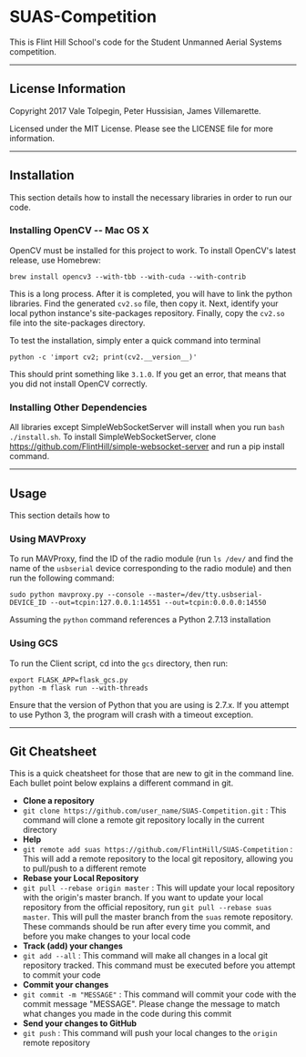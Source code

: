 # SUAS-Competition

This is Flint Hill School's code for the Student Unmanned Aerial Systems competition.

---

## License Information
Copyright 2017 Vale Tolpegin, Peter Hussisian, James Villemarette.

Licensed under the MIT License. Please see the LICENSE file for more information.

---

## Installation

This section details how to install the necessary libraries in order to run our code.

### Installing OpenCV -- Mac OS X

OpenCV must be installed for this project to work. To install OpenCV's latest release, use Homebrew:

```
brew install opencv3 --with-tbb --with-cuda --with-contrib
```

This is a long process. After it is completed, you will have to link the python libraries. Find the generated ```cv2.so``` file, then copy it. Next, identify your local python instance's site-packages repository. Finally, copy the ```cv2.so``` file into the site-packages directory.

To test the installation, simply enter a quick command into terminal

```
python -c 'import cv2; print(cv2.__version__)'
```

This should print something like ```3.1.0```. If you get an error, that means that you did not install OpenCV correctly.

### Installing Other Dependencies

All libraries except SimpleWebSocketServer will install when you run ```bash ./install.sh```. To install SimpleWebSocketServer, clone https://github.com/FlintHill/simple-websocket-server and run a pip install command.

---

## Usage

This section details how to

### Using MAVProxy

To run MAVProxy, find the ID of the radio module (run ```ls /dev/``` and find the name of the ```usbserial``` device corresponding to the radio module) and then run the following command:

```
sudo python mavproxy.py --console --master=/dev/tty.usbserial-DEVICE_ID --out=tcpin:127.0.0.1:14551 --out=tcpin:0.0.0.0:14550
```

Assuming the ```python``` command references a Python 2.7.13 installation

### Using GCS

To run the Client script, cd into the ```gcs``` directory, then run:

```
export FLASK_APP=flask_gcs.py
python -m flask run --with-threads
```

Ensure that the version of Python that you are using is 2.7.x. If you attempt to use Python 3, the program will crash with a timeout exception.

---

## Git Cheatsheet

This is a quick cheatsheet for those that are new to git in the command line. Each bullet point below explains a different command in git.

- **Clone a repository**
 - ```git clone https://github.com/user_name/SUAS-Competition.git``` : This command will clone a remote git repository locally in the current directory
- **Help**
 - ```git remote add suas https://github.com/FlintHill/SUAS-Competition``` : This will add a remote repository to the local git repository, allowing you to pull/push to a different remote
- **Rebase your Local Repository**
 - ```git pull --rebase origin master``` : This will update your local repository with the origin's master branch. If you want to update your local repository from the official repository, run ```git pull --rebase suas master```. This will pull the master branch from the ```suas``` remote repository. These commands should be run after every time you commit, and before you make changes to your local code
- **Track (add) your changes**
 - ```git add --all``` : This command will make all changes in a local git repository tracked. This command must be executed before you attempt to commit your code
- **Commit your changes**
 - ```git commit -m "MESSAGE"``` : This command will commit your code with the commit message "MESSAGE". Please change the message to match what changes you made in the code during this commit
- **Send your changes to GitHub**
 - ```git push``` : This command will push your local changes to the ```origin``` remote repository

